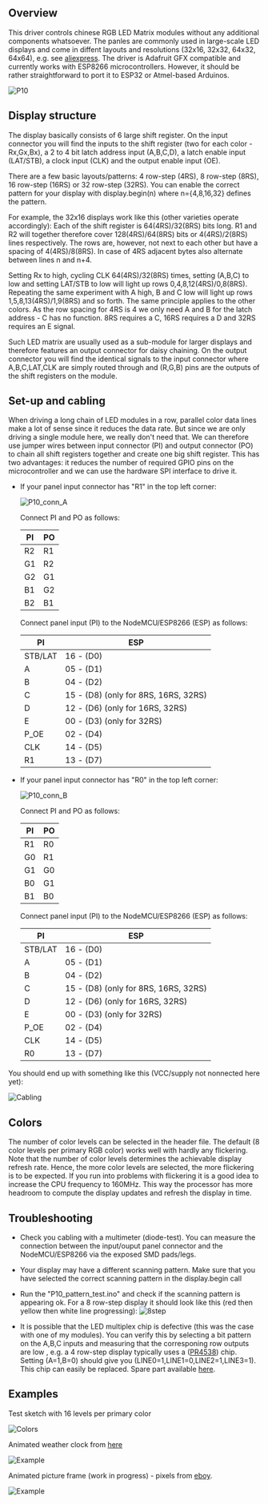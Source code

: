 ## Overview

This driver controls chinese RGB LED Matrix modules without any additional components whatsoever. The panles are commonly used in large-scale LED displays and come in diffent layouts and resolutions (32x16, 32x32, 64x32, 64x64), e.g. see [aliexpress](https://www.aliexpress.com/item/outdoor-320-160mm-32-16pixels-3in1-SMD-1-2-scan-RGB-P10-full-color-LED-module/32707982524.html?spm=a2g0s.9042311.0.0.OMzudS). The driver is Adafruit GFX compatible and currently works with ESP8266 microcontrollers. However, it should be rather straightforward to port it to ESP32 or Atmel-based Arduinos.

![P10](/images/P10_matrix.jpg)



## Display structure

The display basically consists of 6 large shift register. On the input connector you will find the inputs to the shift register (two for each color - Rx,Gx,Bx), a 2 to 4 bit latch address input (A,B,C,D), a latch enable input (LAT/STB), a clock input (CLK) and the output enable input (OE).

There are a few basic layouts/patterns: 4 row-step (4RS),  8 row-step (8RS), 16 row-step (16RS) or 32 row-step (32RS). You can enable the correct pattern for your display with display.begin(n) where n={4,8,16,32} defines the pattern.

For example, the 32x16 displays work like this (other varieties operate accordingly): Each of the shift register is 64(4RS)/32(8RS) bits long. R1 and R2 will together therefore cover 128(4RS)/64(8RS) bits or 4(4RS)/2(8RS) lines respectively. The rows are, however, not next to each other but have a spacing of 4(4RS)/8(8RS). In case of 4RS adjacent bytes also alternate between lines n and n+4.

Setting Rx to high, cycling CLK 64(4RS)/32(8RS) times, setting (A,B,C) to low and setting LAT/STB to low will light up rows 0,4,8,12(4RS)/0,8(8RS). Repeating the same experiment with A high, B and C low will light up rows 1,5,8,13(4RS)/1,9(8RS) and so forth. The same principle applies to the other colors. As the row spacing for 4RS is 4 we only need A and B for the latch address - C has no function. 8RS requires a C, 16RS requires a D and 32RS requires an E signal.

Such LED matrix are usually used as a sub-module for larger displays and therefore features an output connector for daisy chaining. On the output connector you will find the identical signals to the input connector where A,B,C,LAT,CLK are simply routed through and (R,G,B) pins are the outputs of the shift registers on the module.

## Set-up and cabling

When driving a long chain of LED modules in a row, parallel color data lines make a lot of sense since it reduces the data rate. But since we are only driving a single module here, we really don't need that. We can therefore use jumper wires between input connector (PI) and output connector (PO) to chain all shift registers together and create one big shift register. This has two advantages: it reduces the number of required GPIO pins on the microcontroller and we can use the hardware SPI interface to drive it.

* If your panel input connector has "R1" in the top left corner:

  ![P10_conn_A](/images/32x16_con_A.jpg)

  Connect PI and PO as follows:

  PI | PO
  ---|---
  R2 | R1
  G1 | R2
  G2 | G1
  B1 | G2
  B2 | B1

  Connect panel input (PI) to the NodeMCU/ESP8266 (ESP) as follows:

  PI  | ESP
  ----|----
  STB/LAT |  16 - (D0)
  A   |  05 - (D1)
  B   |  04 - (D2)
  C   |  15 - (D8) (only for 8RS, 16RS, 32RS)
  D   |  12 - (D6) (only for 16RS, 32RS)
  E   |  00 - (D3) (only for 32RS)
  P_OE|  02 - (D4)
  CLK |  14 - (D5)
  R1  |  13 - (D7)

* If your panel input connector has "R0" in the top left corner:

  ![P10_conn_B](/images/32x16_con_B.jpg)

  Connect PI and PO as follows:

  PI | PO
  ---|---
  R1 | R0
  G0 | R1
  G1 | G0
  B0 | G1
  B1 | B0

  Connect panel input (PI) to the NodeMCU/ESP8266 (ESP) as follows:

  PI  | ESP
  ----|----
  STB/LAT |  16 - (D0)
  A   |  05 - (D1)
  B   |  04 - (D2)
  C   |  15 - (D8) (only for 8RS, 16RS, 32RS)
  D   |  12 - (D6) (only for 16RS, 32RS)
  E   |  00 - (D3) (only for 32RS)
  P_OE|  02 - (D4)
  CLK |  14 - (D5)
  R0  |  13 - (D7)

You should end up with something like this (VCC/supply not nonnected here yet):

![Cabling](/images/P10_cables.jpg)

## Colors
The number of color levels can be selected in the header file. The default (8 color levels per primary RGB color) works well with hardly any flickering. Note that the number of color levels determines the achievable display refresh rate. Hence, the more color levels are selected, the more flickering is to be expected. If you run into problems with flickering it is a good idea to increase the CPU frequency to 160MHz. This way the processor has more headroom to compute the display updates and refresh the display in time.

## Troubleshooting

  * Check you cabling with a multimeter (diode-test). You can measure the connection between the input/ouput panel connector and the NodeMCU/ESP8266 via the exposed SMD pads/legs.
  * Your display may have a different scanning pattern. Make sure that you have selected the correct scanning pattern in the display.begin call
  * Run the "P10_pattern_test.ino" and check if the scanning pattern is appearing ok. For a 8 row-step display it should look like this (red then yellow then white line progressing):
  ![8step](/images/8step.gif)

  * It is possible that the LED multiplex chip is defective (this was the case with one of my modules). You can verify this by selecting a bit pattern on the A,B,C inputs and measuring that the corresponing row outputs are low , e.g. a 4 row-step display typically uses a ([PR4538](/docs/pr4538.pdf)) chip. Setting (A=1,B=0) should give you (LINE0=1,LINE1=0,LINE2=1,LINE3=1).  This chip can easily be replaced. Spare part available [here](https://www.aliexpress.com/item/Free-shipping-10pcs-lot-PR4538DW-SOP-20-original-authentic/32594044891.html?spm=a2g0s.9042311.0.0.bjr5BY).


## Examples

Test sketch with 16 levels per primary color

![Colors](/images/P10_color_scroll.gif)

Animated weather clock from [here](https://2dom.github.io/PixelTime/)

![Example](/images/PixelTime_small.jpg)

Animated picture frame (work in progress) -  pixels from [eboy](http://hello.eboy.com/eboy/category/everything/explore/animations/).

![Example](/images/sea.gif)
